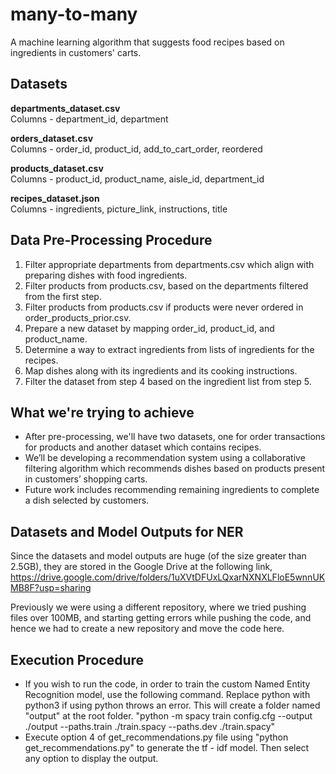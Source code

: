 # many-to-many

A machine learning algorithm that suggests food recipes based on ingredients in customers' carts.

## Datasets

**departments_dataset.csv**
<br>
Columns - department_id, department

**orders_dataset.csv**
<br>
Columns - order_id, product_id, add_to_cart_order, reordered

**products_dataset.csv**
<br>
Columns - product_id, product_name, aisle_id, department_id

**recipes_dataset.json**
<br>
Columns - ingredients, picture_link, instructions, title

## Data Pre-Processing Procedure

1. Filter appropriate departments from departments.csv which align with preparing dishes with food ingredients.
2. Filter products from products.csv, based on the departments filtered from the first step.
3. Filter products from products.csv if products were never ordered in order_products_prior.csv.
4. Prepare a new dataset by mapping order_id, product_id, and product_name.
5. Determine a way to extract ingredients from lists of ingredients for the recipes.
6. Map dishes along with its ingredients and its cooking instructions.
7. Filter the dataset from step 4 based on the ingredient list from step 5.

## What we're trying to achieve

- After pre-processing, we'll have two datasets, one for order transactions for products and another dataset which contains recipes.
- We’ll be developing a recommendation system using a collaborative filtering algorithm which recommends dishes based on products present in customers’ shopping carts.
- Future work includes recommending remaining ingredients to complete a dish selected by customers.

## Datasets and Model Outputs for NER

Since the datasets and model outputs are huge (of the size greater than 2.5GB), they are stored in the Google Drive at the following link, https://drive.google.com/drive/folders/1uXVtDFUxLQxarNXNXLFloE5wnnUKMB8F?usp=sharing

Previously we were using a different repository, where we tried pushing files over 100MB, and starting getting errors while pushing the code, and hence we had to create a new repository and move the code here.

## Execution Procedure

- If you wish to run the code, in order to train the custom Named Entity Recognition model, use the following command. Replace python with python3 if using python throws an error. This will create a folder named "output" at the root folder.
  "python -m spacy train config.cfg --output ./output --paths.train ./train.spacy --paths.dev ./train.spacy"
- Execute option 4 of get_recommendations.py file using "python get_recommendations.py" to generate the tf - idf model. Then select any option to display the output.
